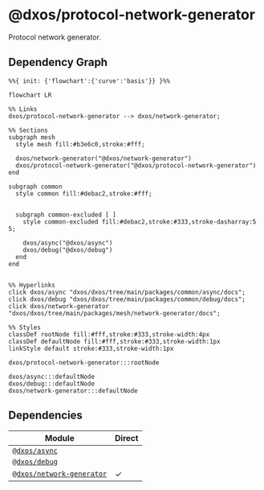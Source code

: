 # @dxos/protocol-network-generator

Protocol network generator.

## Dependency Graph

```mermaid
%%{ init: {'flowchart':{'curve':'basis'}} }%%

flowchart LR

%% Links
dxos/protocol-network-generator --> dxos/network-generator;

%% Sections
subgraph mesh
  style mesh fill:#b3e6c0,stroke:#fff;

  dxos/network-generator("@dxos/network-generator")
  dxos/protocol-network-generator("@dxos/protocol-network-generator")
end

subgraph common
  style common fill:#debac2,stroke:#fff;


  subgraph common-excluded [ ]
    style common-excluded fill:#debac2,stroke:#333,stroke-dasharray:5 5;

    dxos/async("@dxos/async")
    dxos/debug("@dxos/debug")
  end
end


%% Hyperlinks
click dxos/async "dxos/dxos/tree/main/packages/common/async/docs";
click dxos/debug "dxos/dxos/tree/main/packages/common/debug/docs";
click dxos/network-generator "dxos/dxos/tree/main/packages/mesh/network-generator/docs";

%% Styles
classDef rootNode fill:#fff,stroke:#333,stroke-width:4px
classDef defaultNode fill:#fff,stroke:#333,stroke-width:1px
linkStyle default stroke:#333,stroke-width:1px

dxos/protocol-network-generator:::rootNode

dxos/async:::defaultNode
dxos/debug:::defaultNode
dxos/network-generator:::defaultNode
```

## Dependencies

| Module | Direct |
|---|---|
| [`@dxos/async`](../../../common/async/docs/README.md) |  |
| [`@dxos/debug`](../../../common/debug/docs/README.md) |  |
| [`@dxos/network-generator`](../../network-generator/docs/README.md) | &check; |
